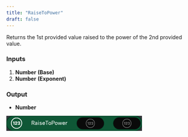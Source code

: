 ```yaml
---
title: "RaiseToPower"
draft: false
---
```

Returns the 1st provided value raised to the power of the 2nd provided value.
### Inputs
1. **Number**
    **(Base)**
2. **Number**
    **(Exponent)**
### Output
-   **Number**

![RaiseToPower](https://raw.githubusercontent.com/battlefield-portal-community/Image-CDN/main/portal_blocks/RaiseToPower.png)